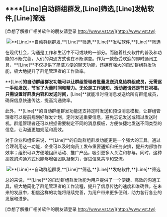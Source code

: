 ## ****[Line]**自动群组群发,**[Line]**筛选,**[Line]**发帖软件,**[Line]**筛选**

[😍想了解推广相关软件的朋友请登录 http://www.vst.tw](http://www.vst.tw)

 <center><img src="https://vst.tw/MP4/tuiguang/png/7.png" alt="**[Line]**自动群组群发,**[Line]**筛选,**[Line]**发帖软件,**[Line]**筛选"></center>

在现代社会，沟通是工作和生活中不可或缺的一部分。而随着社交软件的普及和功能的不断完善，人们的沟通方式也在不断演变。作为一款备受欢迎的即时通讯工具，**[Line]**不仅提供了简洁方便的聊天功能，还拥有强大的自动群组群发功能，极大地提升了群组管理者的工作效率。

**[Line]**的自动群组群发功能可以让群组管理者批量发送消息给群组成员，无需逐一手动发送，节省了大量时间和精力。无论是工作通知、活动邀请还是节日祝福，只需设置好群发内容和发送时间，**[Line]**就能准时将消息发送给所有群组成员，确保信息快速传达，提高沟通效率。

此外，**[Line]**的自动群组群发功能还支持定时发送和预设消息模板，让群组管理者可以提前规划好群发计划，定时发送重要信息，避免忘记发送或错过发送时机。群组管理者还可以根据需要制定不同的消息模板，方便快捷地发送不同类型的信息，让沟通更加规范和高效。

对于企业和组织来说，**[Line]**的自动群组群发功能更是一个强大的工具。通过合理利用这一功能，企业可以及时向员工发布重要通知和任务安排，提升内部协作效率；组织可以方便地组织活动、推广产品，吸引更多人关注和参与。同时，这种高效的沟通方式也能够增强团队凝聚力，促进信息共享和交流。

 <center><img src="https://vst.tw/MP4/tuiguang/png/5.png" alt="**[Line]**自动群组群发,**[Line]**筛选,**[Line]**发帖软件,**[Line]**筛选"></center>

总的来说，**[Line]**的自动群组群发功能为用户提供了一个便捷、高效的沟通工具，极大地简化了群组管理者的工作流程，提升了信息传达的速度和准确性。在未来的发展中，相信这样的功能将继续完善，为用户带来更多便利，助力各行各业的发展和进步。

[😍想了解推广相关软件的朋友请登录 http://www.vst.tw](http://www.vst.tw)



